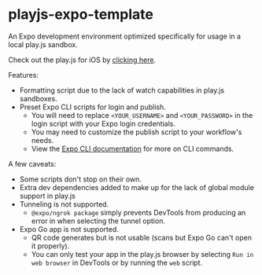 # playjs-expo-template

An Expo development environment optimized specifically for usage in a local play.js sandbox.

Check out the play.js for iOS by [clicking here](https://apps.apple.com/us/app/play-js-javascript-ide/id1423330822).

Features:

- Formatting script due to the lack of watch capabilities in play.js sandboxes.
- Preset Expo CLI scripts for login and publish.
  - You will need to replace `<YOUR_USERNAME>` and `<YOUR_PASSWORD>` in the login script with your Expo login credentials.
  - You may need to customize the publish script to your workflow's needs.
  - View the [Expo CLI documentation](https://docs.expo.dev/workflow/expo-cli/) for more on CLI commands.

A few caveats:

- Some scripts don't stop on their own.
- Extra dev dependencies added to make up for the lack of global module support in play.js
- Tunneling is not supported.
  - `@expo/ngrok package` simply prevents DevTools from producing an error in when selecting the tunnel option.
- Expo Go app is not supported.
  - QR code generates but is not usable (scans but Expo Go can't open it properly).
  - You can only test your app in the play.js browser by selecting `Run in web browser` in DevTools or by running the `web` script.